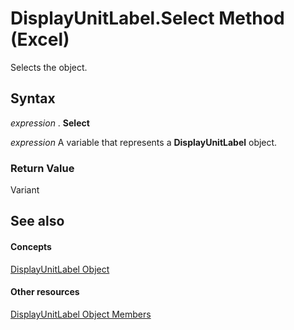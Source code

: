 
# DisplayUnitLabel.Select Method (Excel)

Selects the object.


## Syntax

 _expression_ . **Select**

 _expression_ A variable that represents a **DisplayUnitLabel** object.


### Return Value

Variant


## See also


#### Concepts


[DisplayUnitLabel Object](522dea6a-114f-3e0f-f8ae-6c2667c733dd.md)
#### Other resources


[DisplayUnitLabel Object Members](e436232b-ac1e-0f9f-60d5-527c4b2b50f2.md)
